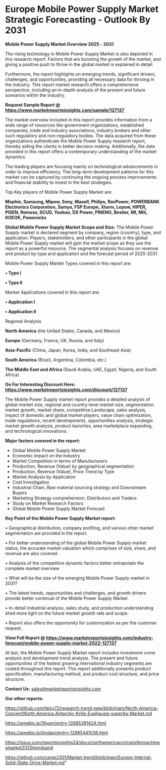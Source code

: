  # Europe Mobile Power Supply Market Strategic Forecasting - Outlook By 2031

<Strong> Mobile Power Supply Market Overview 2025 - 2031</strong>

The rising technology in Mobile Power Supply Market is also depicted in this research report. Factors that are boosting the growth of the market, and giving a positive push to thrive in the global market is explained in detail.

Furthermore, the report highlights on emerging trends, significant drivers, challenges, and opportunities, providing all necessary data for thriving in the industry. This report market research offers a comprehensive perspective, including an in-depth analysis of the present and future scenarios within the industry.

<strong>Request Sample Report @ <a href=https://www.marketreportsinsights.com/sample/127137>https://www.marketreportsinsights.com/sample/127137</a></strong>

The market overview included in this report provides information from a wide range of resources like government organizations, established companies, trade and industry associations, industry brokers and other such regulatory and non-regulatory bodies. The data acquired from these organizations authenticate the Mobile Power Supply research report, thereby aiding the clients in better decision making. Additionally, the data provided in this report offers a contemporary understanding of the market dynamics.

The leading players are focusing mainly on technological advancements in order to improve efficiency. The long-term development patterns for this market can be captured by continuing the ongoing process improvements and financial stability to invest in the best strategies.

Top Key players of Mobile Power Supply Market are:

<strong>Mophie, Samsung, Mipow, Sony, Maxell, Philips, RavPower, POWERBANK Electronics Corporation, Samya, FSP Europe, Xtorm, Lepow, HIPER, PISEN, Romoss, SCUD, Yoobao, DX Power, PINENG, Besiter, MI, Mili, KOEOK, Powerocks</strong>

<strong><b>Global Mobile Power Supply Market Scope and Size:</b></strong>
The Mobile Power Supply market is declared segment by company, region (country), type, and application. Players, stakeholders, and other participants in the global Mobile Power Supply market will gain the market scope as they use the report as a powerful resource. The segmental analysis focuses on revenue and product by type and application and the forecast period of 2025-2031.

Mobile Power Supply Market Types covered in this report are:

<strong>• Type I

• Type II</strong>

Market Applications covered in this report are:

<strong>• Application I

• Application II</strong> 

Regional Analysis

<strong>North America</strong> (the United States, Canada, and Mexico)

<strong>Europe</strong> (Germany, France, UK, Russia, and Italy)

<strong>Asia-Pacific</strong> (China, Japan, Korea, India, and Southeast Asia)

<strong>South America</strong> (Brazil, Argentina, Colombia, etc.)

<strong>The Middle East and Africa</strong> (Saudi Arabia, UAE, Egypt, Nigeria, and South Africa)

<strong>Go For Interesting Discount Here: <a href=https://www.marketreportsinsights.com/discount/127137>https://www.marketreportsinsights.com/discount/127137</a></strong>

The Mobile Power Supply market report provides a detailed analysis of global market size, regional and country-level market size, segmentation market growth, market share, competitive Landscape, sales analysis, impact of domestic and global market players, value chain optimization, trade regulations, recent developments, opportunities analysis, strategic market growth analysis, product launches, area marketplace expanding, and technological innovations.

<strong><b>Major factors covered in the report:</b></strong>
<ul>
  <li>Global Mobile Power Supply Market </li>
  <li>Economic Impact on the Industry</li>
  <li>Market Competition in terms of Manufacturers</li>
  <li>Production, Revenue (Value) by geographical segmentation</li>
  <li>Production, Revenue (Value), Price Trend by Type</li>
  <li>Market Analysis by Application</li>
  <li>Cost Investigation</li>
  <li>Industrial Chain, Raw material sourcing strategy and Downstream Buyers</li>
  <li>Marketing Strategy comprehension, Distributors and Traders</li>
  <li>Study on Market Research Factors</li>
  <li>Global Mobile Power Supply Market Forecast</li>
</ul>

<strong><b>Key Point of the Mobile Power Supply Market report:</b></strong>

• Geographical distribution, company profiling, and various other market segmentation are provided in the report.

• For better understanding of the global Mobile Power Supply market status, the accurate market valuation which comprises of size, share, and revenue are also covered.

• Analysis of the competitive dynamic factors better extrapolate the complete market overview

• What will be the size of the emerging Mobile Power Supply market in 2031?

• The latest trends, opportunities and challenges, and growth drivers provide better construal of the Mobile Power Supply Market.

• In-detail industrial analysis, sales study, and production understanding shed more light on the future market growth rate and scope.

• Report also offers the opportunity for customization as per the customer request.

<strong><b>View Full Report @ <a href=https://www.marketreportsinsights.com/industry-forecast/mobile-power-supply-market-2022-127137>https://www.marketreportsinsights.com/industry-forecast/mobile-power-supply-market-2022-127137</a></b></strong>


At last, the Mobile Power Supply Market report includes investment come analysis and development trend analysis. The present and future opportunities of the fastest growing international industry segments are coated throughout this report. This report additionally presents product specification, manufacturing method, and product cost structure, and price structure.

<strong>Contact Us:</strong>
sales@marketreportsinsights.com

<strong>Our other reports:</strong>

<a href=https://github.com/faizy72/research-trend-new/blob/main/North-America-Concert/North-America-Antarctic-Krills-Euphausia-superba-Market.md>https://github.com/faizy72/research-trend-new/blob/main/North-America-Concert/North-America-Antarctic-Krills-Euphausia-superba-Market.md</a>

<a href=https://ameblo.jp/18yam/entry-12885391424.html>https://ameblo.jp/18yam/entry-12885391424.html</a>

<a href=https://ameblo.jp/hindavi/entry-12885441038.html>https://ameblo.jp/hindavi/entry-12885441038.html</a>

<a href=https://issuu.com/reportsinsights24/docs/northamericacnctransfermachinesmarket2025trendsand>https://issuu.com/reportsinsights24/docs/northamericacnctransfermachinesmarket2025trendsand</a>

<a href=https://github.com/cargo2301/Market-trend/blob/main/Europe-Internal-Solid-State-Drive-Market.md>https://github.com/cargo2301/Market-trend/blob/main/Europe-Internal-Solid-State-Drive-Market.md</a>"
